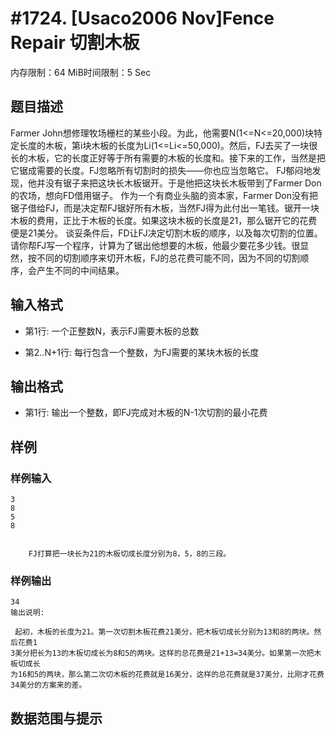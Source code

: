 # #1724. [Usaco2006 Nov]Fence Repair 切割木板

内存限制：64 MiB时间限制：5 Sec

## 题目描述

Farmer John想修理牧场栅栏的某些小段。为此，他需要N(1<=N<=20,000)块特定长度的木板，第i块木板的长度为Li(1<=Li<=50,000)。然后，FJ去买了一块很长的木板，它的长度正好等于所有需要的木板的长度和。接下来的工作，当然是把它锯成需要的长度。FJ忽略所有切割时的损失&mdash;&mdash;你也应当忽略它。 FJ郁闷地发现，他并没有锯子来把这块长木板锯开。于是他把这块长木板带到了Farmer Don的农场，想向FD借用锯子。 作为一个有商业头脑的资本家，Farmer Don没有把锯子借给FJ，而是决定帮FJ锯好所有木板，当然FJ得为此付出一笔钱。锯开一块木板的费用，正比于木板的长度。如果这块木板的长度是21，那么锯开它的花费便是21美分。 谈妥条件后，FD让FJ决定切割木板的顺序，以及每次切割的位置。请你帮FJ写一个程序，计算为了锯出他想要的木板，他最少要花多少钱。很显然，按不同的切割顺序来切开木板，FJ的总花费可能不同，因为不同的切割顺序，会产生不同的中间结果。 

## 输入格式

* 第1行: 一个正整数N，表示FJ需要木板的总数 

* 第2..N+1行: 每行包含一个整数，为FJ需要的某块木板的长度

## 输出格式

* 第1行: 输出一个整数，即FJ完成对木板的N-1次切割的最小花费 

## 样例

### 样例输入

    
    3
    8
    5
    8
    
    
        FJ打算把一块长为21的木板切成长度分别为8，5，8的三段。
    
    

### 样例输出

    
    34
    输出说明:
    
     起初，木板的长度为21。第一次切割木板花费21美分，把木板切成长分别为13和8的两块。然后花费1
    3美分把长为13的木板切成长为8和5的两块。这样的总花费是21+13=34美分。如果第一次把木板切成长
    为16和5的两块，那么第二次切木板的花费就是16美分，这样的总花费就是37美分，比刚才花费34美分的方案来的差。
    

## 数据范围与提示
